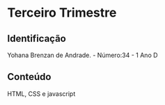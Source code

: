 # Terceiro Trimestre

## Identificação
Yohana Brenzan de Andrade. - Número:34 - 1 Ano D

## Conteúdo
HTML, CSS e javascript
